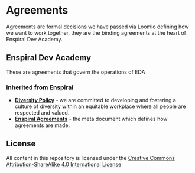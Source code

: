 Agreements
==========
Agreements are formal decisions we have passed via Loomio defining how we want to work together, they are the binding agreements at the heart of Enspiral Dev Academy.

## Enspiral Dev Academy
These are agreements that govern the operations of EDA


### Inherited from Enspiral

* [**Diversity Policy**](https://github.com/enspiral/agreements/tree/master/agreements/diversity.md) - we are committed to developing and fostering a culture of diversity within an equitable workplace where all people are respected and valued.
* [**Enspiral Agreements**](https://github.com/enspiral/agreements/tree/master/agreements/agreements.md) - the meta document which defines how agreements are made.



## License

All content in this repository is licensed under the [Creative Commons Attribution-ShareAlike 4.0 International License](https://github.com/enspiral/agreements/tree/master/LICENSE.md)
